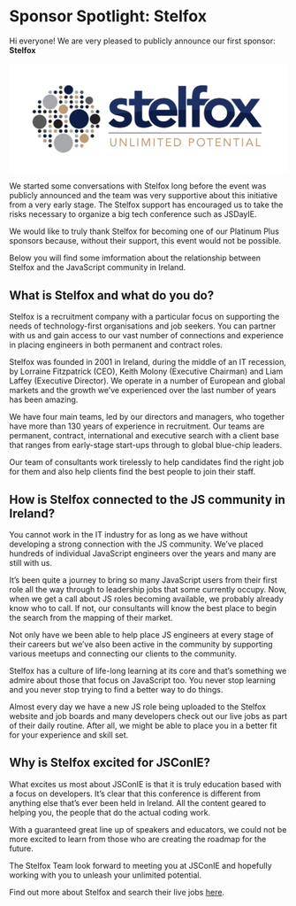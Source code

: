 # Sponsor Spotlight: Stelfox

Hi everyone! We are very pleased to publicly announce our first sponsor: **Stelfox**

![](/media/blog/stelfox_group_logo.jpg)

We started some conversations with Stelfox long before the event was publicly announced and the team was very supportive about this initiative from a very early stage.  The Stelfox support has encouraged us to take the risks necessary to organize a big tech conference such as JSDayIE.

We would like to truly thank Stelfox for becoming one of our Platinum Plus sponsors because, without their support, this event would not be possible.

Below you will find some imformation about the relationship between Stelfox and the JavaScript community in Ireland.

## What is Stelfox and what do you do?

Stelfox is a recruitment company with a particular focus on supporting the needs of technology-first organisations and job seekers. You can partner with us and gain access to our vast number of connections and experience in placing engineers in both permanent and contract roles.  

Stelfox was founded in 2001 in Ireland, during the middle of an IT recession, by Lorraine Fitzpatrick (CEO), Keith Molony (Executive Chairman) and Liam Laffey (Executive Director). We operate in a number of European and global markets and the growth we’ve experienced over the last number of years has been amazing. 

We have four main teams, led by our directors and managers, who together have more than 130 years of experience in recruitment. Our teams are permanent, contract, international and executive search with a client base that ranges from early-stage start-ups through to global blue-chip leaders.  

Our team of consultants work tirelessly to help candidates find the right job for them and also help clients find the best people to join their staff. 

## How is Stelfox connected to the JS community in Ireland?

You cannot work in the IT industry for as long as we have without developing a strong connection with the JS community. We’ve placed hundreds of individual JavaScript engineers over the years and many are still with us.

It’s been quite a journey to bring so many JavaScript users from their first role all the way through to leadership jobs that some currently occupy. Now, when we get a call about JS roles becoming available, we probably already know who to call. If not, our consultants will know the best place to begin the search from the mapping of their market.   
 
Not only have we been able to help place JS engineers at every stage of their careers but we’ve also been active in the community by supporting various meetups and connecting our clients to the community. 

Stelfox has a culture of life-long learning at its core and that’s something we admire about those that focus on JavaScript too. You never stop learning and you never stop trying to find a better way to do things.  

Almost every day we have a new JS role being uploaded to the Stelfox website and job boards and many developers check out our live jobs as part of their daily routine. After all, we might be able to place you in a better fit for your experience and skill set.  

## Why is Stelfox excited for JSConIE?

What excites us most about JSConIE is that it is truly education based with a focus on developers.  It’s clear that this conference is different from anything else that’s ever been held in Ireland. All the content geared to helping you, the people that do the actual coding work. 

With a guaranteed great line up of speakers and educators, we could not be more excited to learn from those who are creating the roadmap for the future.

The Stelfox Team look forward to meeting you at JSConIE and hopefully working with you to unleash your unlimited potential. 

Find out more about Stelfox and search their live jobs [here](https://www.stelfox.com/).
